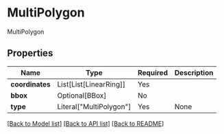 # MultiPolygon

MultiPolygon

## Properties
| Name | Type | Required | Description |
| ------------ | ------------- | ------------- | ------------- |
**coordinates** | List[List[LinearRing]] | Yes |  |
**bbox** | Optional[BBox] | No |  |
**type** | Literal["MultiPolygon"] | Yes | None |


[[Back to Model list]](../../../../README.md#models-v1-link) [[Back to API list]](../../../../README.md#apis-v1-link) [[Back to README]](../../../../README.md)

